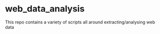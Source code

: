 # web_data_analysis
This repo contains a variety of scripts all around extracting/analysing web data
